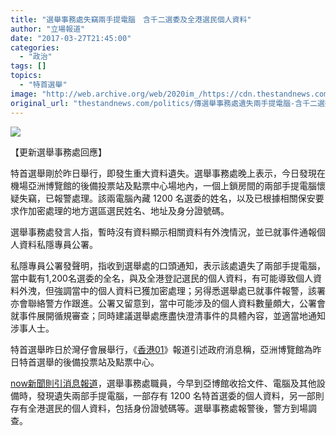 ```yaml
---
title: "選舉事務處失竊兩手提電腦　含千二選委及全港選民個人資料"
author: "立場報道"
date: "2017-03-27T21:45:00"
categories:
  - "政治"
tags: []
topics:
  - "特首選舉"
image: "http://web.archive.org/web/2020im_/https://cdn.thestandnews.com/media/photos/cache/confirm-missing-01_agdGZ_1200x0.png"
original_url: "thestandnews.com/politics/傳選舉事務處遺失兩手提電腦-含千二選委及全港選民個人資料"
---
```

![](http://web.archive.org/web/2020im_/https://cdn.thestandnews.com/media/photos/cache/confirm-missing-01_agdGZ_1200x0.png)

【更新選舉事務處回應】

特首選舉剛於昨日舉行，即發生重大資料遺失。選舉事務處晚上表示，今日發現在機場亞洲博覽館的後備投票站及點票中心場地內，一個上鎖房間的兩部手提電腦懷疑失竊，已報警處理。該兩電腦內藏 1200 名選委的姓名，以及已根據相關保安要求作加密處理的地方選區選民姓名、地址及身分證號碼。

選舉事務處發言人指，暫時沒有資料顯示相關資料有外洩情況，並已就事件通報個人資料私隱專員公署。

私隱專員公署發聲明，指收到選舉處的口頭通知，表示該處遺失了兩部手提電腦，當中載有1,200名選委的全名，與及全港登記選民的個人資料，有可能導致個人資料外洩，但強調當中的個人資料已獲加密處理；另得悉選舉處已就事件報警，該署亦會聯絡警方作跟進。公署又留意到，當中可能涉及的個人資料數量頗大，公署會就事件展開循規審查；同時建議選舉處應盡快澄清事件的具體內容，並適當地通知涉事人士。

特首選舉昨日於灣仔會展舉行，《[香港01](http://web.archive.org/web/20210628163116/https://www.hk01.com/%E6%B8%AF%E8%81%9E/80691/%E9%81%B8%E8%88%89%E4%BA%8B%E5%8B%99%E8%99%95%E8%A2%AB%E6%8C%87%E9%81%BA%E5%A4%B1%E6%89%8B%E6%8F%90%E9%9B%BB%E8%85%A6-%E8%BC%89%E5%85%A8%E6%B8%AF%E9%81%B8%E6%B0%91%E8%B3%87%E6%96%99)》報道引述政府消息稱，亞洲博覽館為昨日特首選舉的後備投票站及點票中心。

[now新聞則引消息報道](http://web.archive.org/web/20210628163116/http://news.now.com/home/local/player?newsId=215647)，選舉事務處職員，今早到亞博館收拾文件、電腦及其他設備時，發現遺失兩部手提電腦，一部存有 1200 名特首選委的個人資料，另一部則存有全港選民的個人資料，包括身份證號碼等。選舉事務處報警後，警方到場調查。